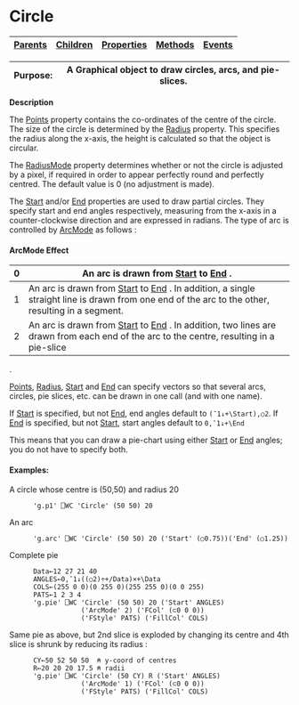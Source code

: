 




<h1 class="heading"><span class="name">Circle</span></h1>

| [Parents](../ParentLists/Circle.htm) | [Children](../ChildLists/Circle.htm) | [Properties](../PropLists/Circle.htm) | [Methods](../MethodLists/Circle.htm) | [Events](../EventLists/Circle.htm) |
| --- | --- | --- | --- | ---  |


| Purpose: | A Graphical object to draw circles, arcs, and pie-slices. |
| --- | ---  |


**Description**


The [Points](./points.md) property contains the co-ordinates of the centre of the circle. The size of the circle is determined by the [Radius](./radius.md) property. This specifies the radius along the x-axis, the height is calculated so that the object is circular.



The [ RadiusMode](./radiusmode.md) property determines whether or not the circle is adjusted by a pixel, if required in order to appear perfectly
round and perfectly centred. The default value is 0 (no adjustment is made).


The [Start](./start.md) and/or [End](./end.md) properties are used to draw partial circles. They specify start and end angles respectively, measuring from the x-axis in a counter-clockwise direction and are expressed in radians. The type of arc is controlled by [ArcMode](./arcmode.md) as follows :

#### ArcMode Effect


| 0 | An arc is drawn from [Start](./start.md) to [End](./end.md) . |
| --- | ---  |
| 1 | An arc is drawn from [Start](./start.md) to [End](./end.md) . In addition, a single straight line is drawn from one end of the arc to the other, resulting in a segment. |
| 2 | An arc is drawn from [Start](./start.md) to [End](./end.md) . In addition, two lines are drawn from each end of the arc to the centre, resulting in a pie-slice |


.


[Points](./points.md), [Radius](./radius.md), [Start](./start.md) and [End](./end.md) can specify vectors so that several arcs, circles, pie slices, etc. can be drawn in one call (and with one name).


If [Start](./start.md) is specified, but not [End](./end.md), end angles default to `(¯1↓+\Start),○2`. If [End](./end.md) is specified, but not [Start](./start.md), start angles default to `0,¯1↓+\End`


This means that you can draw a pie-chart using either [Start](./start.md) or [End](./end.md) angles; you do not have to specify both.

#### Examples:


A circle whose centre is (50,50) and radius 20
```apl
      'g.p1' ⎕WC 'Circle' (50 50) 20
```


An arc
```apl
      'g.arc' ⎕WC 'Circle' (50 50) 20 ('Start' (○0.75))('End' (○1.25))
```


Complete pie
```apl
      Data←12 27 21 40
      ANGLES←0,¯1↓((○2)÷+/Data)×+\Data
      COLS←(255 0 0)(0 255 0)(255 255 0)(0 0 255)
      PATS←1 2 3 4
      'g.pie' ⎕WC 'Circle' (50 50) 20 ('Start' ANGLES)
                  ('ArcMode' 2) ('FCol' (⊂0 0 0))
                  ('FStyle' PATS) ('FillCol' COLS)
```


Same pie as above, but 2nd slice is exploded by changing its centre and 4th slice is shrunk by reducing its radius :
```apl
      CY←50 52 50 50  ⍝ y-coord of centres
      R←20 20 20 17.5 ⍝ radii
      'g.pie' ⎕WC 'Circle' (50 CY) R ('Start' ANGLES)
                  ('ArcMode' 1) ('FCol' (⊂0 0 0))
                  ('FStyle' PATS) ('FillCol' COLS)
```


